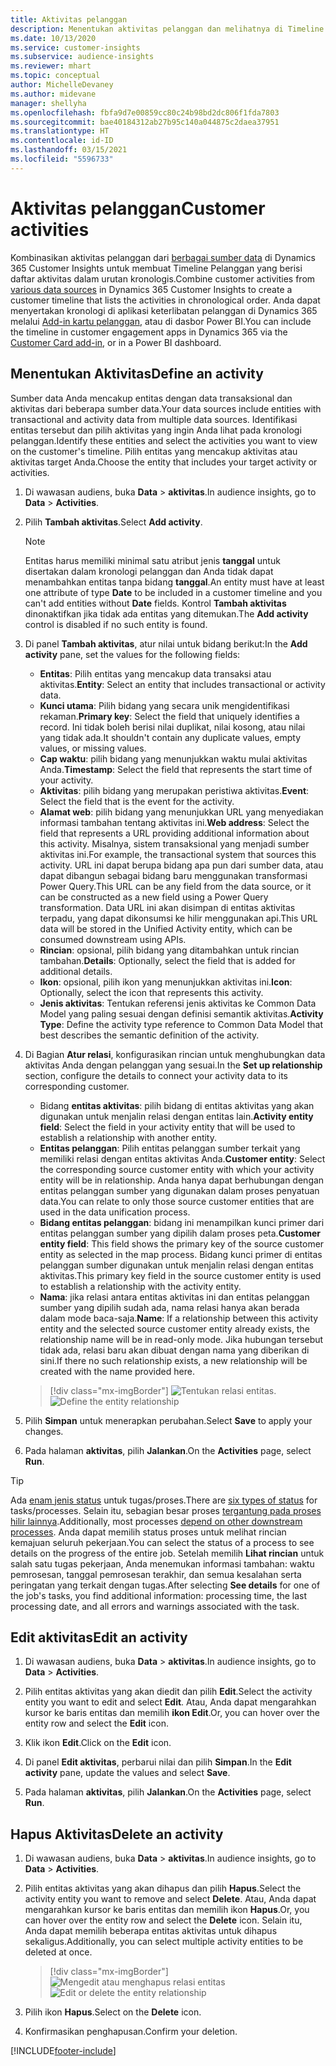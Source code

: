 ```yaml
---
title: Aktivitas pelanggan
description: Menentukan aktivitas pelanggan dan melihatnya di Timeline pelanggan.
ms.date: 10/13/2020
ms.service: customer-insights
ms.subservice: audience-insights
ms.reviewer: mhart
ms.topic: conceptual
author: MichelleDevaney
ms.author: midevane
manager: shellyha
ms.openlocfilehash: fbfa9d7e00859cc80c24b98bd2dc806f1fda7803
ms.sourcegitcommit: bae40184312ab27b95c140a044875c2daea37951
ms.translationtype: HT
ms.contentlocale: id-ID
ms.lasthandoff: 03/15/2021
ms.locfileid: "5596733"
---
```

# <a name="customer-activities"></a><span data-ttu-id="4d508-103">Aktivitas pelanggan</span><span class="sxs-lookup"><span data-stu-id="4d508-103">Customer activities</span></span>

<span data-ttu-id="4d508-104">Kombinasikan aktivitas pelanggan dari [berbagai sumber data](data-sources.md) di Dynamics 365 Customer Insights untuk membuat Timeline Pelanggan yang berisi daftar aktivitas dalam urutan kronologis.</span><span class="sxs-lookup"><span data-stu-id="4d508-104">Combine customer activities from [various data sources](data-sources.md) in Dynamics 365 Customer Insights to create a customer timeline that lists the activities in chronological order.</span></span> <span data-ttu-id="4d508-105">Anda dapat menyertakan kronologi di aplikasi keterlibatan pelanggan di Dynamics 365 melalui [Add-in kartu pelanggan](customer-card-add-in.md), atau di dasbor Power BI.</span><span class="sxs-lookup"><span data-stu-id="4d508-105">You can include the timeline in customer engagement apps in Dynamics 365 via the [Customer Card add-in](customer-card-add-in.md), or in a Power BI dashboard.</span></span>

## <a name="define-an-activity"></a><span data-ttu-id="4d508-106">Menentukan Aktivitas</span><span class="sxs-lookup"><span data-stu-id="4d508-106">Define an activity</span></span>

<span data-ttu-id="4d508-107">Sumber data Anda mencakup entitas dengan data transaksional dan aktivitas dari beberapa sumber data.</span><span class="sxs-lookup"><span data-stu-id="4d508-107">Your data sources include entities with transactional and activity data from multiple data sources.</span></span> <span data-ttu-id="4d508-108">Identifikasi entitas tersebut dan pilih aktivitas yang ingin Anda lihat pada kronologi pelanggan.</span><span class="sxs-lookup"><span data-stu-id="4d508-108">Identify these entities and select the activities you want to view on the customer's timeline.</span></span> <span data-ttu-id="4d508-109">Pilih entitas yang mencakup aktivitas atau aktivitas target Anda.</span><span class="sxs-lookup"><span data-stu-id="4d508-109">Choose the entity that includes your target activity or activities.</span></span>

1. <span data-ttu-id="4d508-110">Di wawasan audiens, buka **Data** > **aktivitas**.</span><span class="sxs-lookup"><span data-stu-id="4d508-110">In audience insights, go to **Data** > **Activities**.</span></span>

1. <span data-ttu-id="4d508-111">Pilih **Tambah aktivitas**.</span><span class="sxs-lookup"><span data-stu-id="4d508-111">Select **Add activity**.</span></span>

   > [!NOTE]
   > <span data-ttu-id="4d508-112">Entitas harus memiliki minimal satu atribut jenis **tanggal** untuk disertakan dalam kronologi pelanggan dan Anda tidak dapat menambahkan entitas tanpa bidang **tanggal**.</span><span class="sxs-lookup"><span data-stu-id="4d508-112">An entity must have at least one attribute of type **Date** to be included in a customer timeline and you can't add entities without **Date** fields.</span></span> <span data-ttu-id="4d508-113">Kontrol **Tambah aktivitas** dinonaktifkan jika tidak ada entitas yang ditemukan.</span><span class="sxs-lookup"><span data-stu-id="4d508-113">The **Add activity** control is disabled if no such entity is found.</span></span>

1. <span data-ttu-id="4d508-114">Di panel **Tambah aktivitas**, atur nilai untuk bidang berikut:</span><span class="sxs-lookup"><span data-stu-id="4d508-114">In the **Add activity** pane, set the values for the following fields:</span></span>

   - <span data-ttu-id="4d508-115">**Entitas**: Pilih entitas yang mencakup data transaksi atau aktivitas.</span><span class="sxs-lookup"><span data-stu-id="4d508-115">**Entity**: Select an entity that includes transactional or activity data.</span></span>
   - <span data-ttu-id="4d508-116">**Kunci utama**: Pilih bidang yang secara unik mengidentifikasi rekaman.</span><span class="sxs-lookup"><span data-stu-id="4d508-116">**Primary key**: Select the field that uniquely identifies a record.</span></span> <span data-ttu-id="4d508-117">Ini tidak boleh berisi nilai duplikat, nilai kosong, atau nilai yang tidak ada.</span><span class="sxs-lookup"><span data-stu-id="4d508-117">It shouldn't contain any duplicate values, empty values, or missing values.</span></span>
   - <span data-ttu-id="4d508-118">**Cap waktu**: pilih bidang yang menunjukkan waktu mulai aktivitas Anda.</span><span class="sxs-lookup"><span data-stu-id="4d508-118">**Timestamp**: Select the field that represents the start time of your activity.</span></span>
   - <span data-ttu-id="4d508-119">**Aktivitas**: pilih bidang yang merupakan peristiwa aktivitas.</span><span class="sxs-lookup"><span data-stu-id="4d508-119">**Event**: Select the field that is the event for the activity.</span></span>
   - <span data-ttu-id="4d508-120">**Alamat web**: pilih bidang yang menunjukkan URL yang menyediakan informasi tambahan tentang aktivitas ini.</span><span class="sxs-lookup"><span data-stu-id="4d508-120">**Web address**: Select the field that represents a URL providing additional information about this activity.</span></span> <span data-ttu-id="4d508-121">Misalnya, sistem transaksional yang menjadi sumber aktivitas ini.</span><span class="sxs-lookup"><span data-stu-id="4d508-121">For example, the transactional system that sources this activity.</span></span> <span data-ttu-id="4d508-122">URL ini dapat berupa bidang apa pun dari sumber data, atau dapat dibangun sebagai bidang baru menggunakan transformasi Power Query.</span><span class="sxs-lookup"><span data-stu-id="4d508-122">This URL can be any field from the data source, or it can be constructed as a new field using a Power Query transformation.</span></span> <span data-ttu-id="4d508-123">Data URL ini akan disimpan di entitas aktivitas terpadu, yang dapat dikonsumsi ke hilir menggunakan api.</span><span class="sxs-lookup"><span data-stu-id="4d508-123">This URL data will be stored in the Unified Activity entity, which can be consumed downstream using APIs.</span></span>
   - <span data-ttu-id="4d508-124">**Rincian**: opsional, pilih bidang yang ditambahkan untuk rincian tambahan.</span><span class="sxs-lookup"><span data-stu-id="4d508-124">**Details**: Optionally, select the field that is added for additional details.</span></span>
   - <span data-ttu-id="4d508-125">**Ikon**: opsional, pilih ikon yang menunjukkan aktivitas ini.</span><span class="sxs-lookup"><span data-stu-id="4d508-125">**Icon**: Optionally, select the icon that represents this activity.</span></span>
   - <span data-ttu-id="4d508-126">**Jenis aktivitas**: Tentukan referensi jenis aktivitas ke Common Data Model yang paling sesuai dengan definisi semantik aktivitas.</span><span class="sxs-lookup"><span data-stu-id="4d508-126">**Activity Type**: Define the activity type reference to Common Data Model that best describes the semantic definition of the activity.</span></span>

1. <span data-ttu-id="4d508-127">Di Bagian **Atur relasi**, konfigurasikan rincian untuk menghubungkan data aktivitas Anda dengan pelanggan yang sesuai.</span><span class="sxs-lookup"><span data-stu-id="4d508-127">In the **Set up relationship** section, configure the details to connect your activity data to its corresponding customer.</span></span>

    - <span data-ttu-id="4d508-128">Bidang **entitas aktivitas**: pilih bidang di entitas aktivitas yang akan digunakan untuk menjalin relasi dengan entitas lain.</span><span class="sxs-lookup"><span data-stu-id="4d508-128">**Activity entity field**: Select the field in your activity entity that will be used to establish a relationship with another entity.</span></span>
    - <span data-ttu-id="4d508-129">**Entitas pelanggan**: Pilih entitas pelanggan sumber terkait yang memiliki relasi dengan entitas aktivitas Anda.</span><span class="sxs-lookup"><span data-stu-id="4d508-129">**Customer entity**: Select the corresponding source customer entity with which your activity entity will be in relationship.</span></span> <span data-ttu-id="4d508-130">Anda hanya dapat berhubungan dengan entitas pelanggan sumber yang digunakan dalam proses penyatuan data.</span><span class="sxs-lookup"><span data-stu-id="4d508-130">You can relate to only those source customer entities that are used in the data unification process.</span></span>
    - <span data-ttu-id="4d508-131">**Bidang entitas pelanggan**: bidang ini menampilkan kunci primer dari entitas pelanggan sumber yang dipilih dalam proses peta.</span><span class="sxs-lookup"><span data-stu-id="4d508-131">**Customer entity field**: This field shows the primary key of the source customer entity as selected in the map process.</span></span> <span data-ttu-id="4d508-132">Bidang kunci primer di entitas pelanggan sumber digunakan untuk menjalin relasi dengan entitas aktivitas.</span><span class="sxs-lookup"><span data-stu-id="4d508-132">This primary key field in the source customer entity is used to establish a relationship with the activity entity.</span></span>
    - <span data-ttu-id="4d508-133">**Nama**: jika relasi antara entitas aktivitas ini dan entitas pelanggan sumber yang dipilih sudah ada, nama relasi hanya akan berada dalam mode baca-saja.</span><span class="sxs-lookup"><span data-stu-id="4d508-133">**Name**: If a relationship between this activity entity and the selected source customer entity already exists, the relationship name will be in read-only mode.</span></span> <span data-ttu-id="4d508-134">Jika hubungan tersebut tidak ada, relasi baru akan dibuat dengan nama yang diberikan di sini.</span><span class="sxs-lookup"><span data-stu-id="4d508-134">If there no such relationship exists, a new relationship will be created with the name provided here.</span></span>
   
   > [!div class="mx-imgBorder"]
   > <span data-ttu-id="4d508-135">![Tentukan relasi entitas](media/activities-entities-define.png "Tentukan relasi entitas.").</span><span class="sxs-lookup"><span data-stu-id="4d508-135">![Define the entity relationship](media/activities-entities-define.png "Define the entity relationship")</span></span>

1. <span data-ttu-id="4d508-136">Pilih **Simpan** untuk menerapkan perubahan.</span><span class="sxs-lookup"><span data-stu-id="4d508-136">Select **Save** to apply your changes.</span></span>

1. <span data-ttu-id="4d508-137">Pada halaman **aktivitas**, pilih **Jalankan**.</span><span class="sxs-lookup"><span data-stu-id="4d508-137">On the **Activities** page, select **Run**.</span></span>

> [!TIP]
> <span data-ttu-id="4d508-138">Ada [enam jenis status](system.md#status-types) untuk tugas/proses.</span><span class="sxs-lookup"><span data-stu-id="4d508-138">There are [six types of status](system.md#status-types) for tasks/processes.</span></span> <span data-ttu-id="4d508-139">Selain itu, sebagian besar proses [tergantung pada proses hilir lainnya](system.md#refresh-policies).</span><span class="sxs-lookup"><span data-stu-id="4d508-139">Additionally, most processes [depend on other downstream processes](system.md#refresh-policies).</span></span> <span data-ttu-id="4d508-140">Anda dapat memilih status proses untuk melihat rincian kemajuan seluruh pekerjaan.</span><span class="sxs-lookup"><span data-stu-id="4d508-140">You can select the status of a process to see details on the progress of the entire job.</span></span> <span data-ttu-id="4d508-141">Setelah memilih **Lihat rincian** untuk salah satu tugas pekerjaan, Anda menemukan informasi tambahan: waktu pemrosesan, tanggal pemrosesan terakhir, dan semua kesalahan serta peringatan yang terkait dengan tugas.</span><span class="sxs-lookup"><span data-stu-id="4d508-141">After selecting **See details** for one of the job's tasks, you find additional information: processing time, the last processing date, and all errors and warnings associated with the task.</span></span>

## <a name="edit-an-activity"></a><span data-ttu-id="4d508-142">Edit aktivitas</span><span class="sxs-lookup"><span data-stu-id="4d508-142">Edit an activity</span></span>

1. <span data-ttu-id="4d508-143">Di wawasan audiens, buka **Data** > **aktivitas**.</span><span class="sxs-lookup"><span data-stu-id="4d508-143">In audience insights, go to **Data** > **Activities**.</span></span>

2. <span data-ttu-id="4d508-144">Pilih entitas aktivitas yang akan diedit dan pilih **Edit**.</span><span class="sxs-lookup"><span data-stu-id="4d508-144">Select the activity entity you want to edit and select **Edit**.</span></span> <span data-ttu-id="4d508-145">Atau, Anda dapat mengarahkan kursor ke baris entitas dan memilih **ikon Edit**.</span><span class="sxs-lookup"><span data-stu-id="4d508-145">Or, you can hover over the entity row and select the **Edit** icon.</span></span>

3. <span data-ttu-id="4d508-146">Klik ikon **Edit**.</span><span class="sxs-lookup"><span data-stu-id="4d508-146">Click on the **Edit** icon.</span></span>

4. <span data-ttu-id="4d508-147">Di panel **Edit aktivitas**, perbarui nilai dan pilih **Simpan**.</span><span class="sxs-lookup"><span data-stu-id="4d508-147">In the **Edit activity** pane, update the values and select **Save**.</span></span>

5. <span data-ttu-id="4d508-148">Pada halaman **aktivitas**, pilih **Jalankan**.</span><span class="sxs-lookup"><span data-stu-id="4d508-148">On the **Activities** page, select **Run**.</span></span>

## <a name="delete-an-activity"></a><span data-ttu-id="4d508-149">Hapus Aktivitas</span><span class="sxs-lookup"><span data-stu-id="4d508-149">Delete an activity</span></span>

1. <span data-ttu-id="4d508-150">Di wawasan audiens, buka **Data** > **aktivitas**.</span><span class="sxs-lookup"><span data-stu-id="4d508-150">In audience insights, go to **Data** > **Activities**.</span></span>

2. <span data-ttu-id="4d508-151">Pilih entitas aktivitas yang akan dihapus dan pilih **Hapus**.</span><span class="sxs-lookup"><span data-stu-id="4d508-151">Select the activity entity you want to remove and select **Delete**.</span></span> <span data-ttu-id="4d508-152">Atau, Anda dapat mengarahkan kursor ke baris entitas dan memilih ikon **Hapus**.</span><span class="sxs-lookup"><span data-stu-id="4d508-152">Or, you can hover over the entity row and select the **Delete** icon.</span></span> <span data-ttu-id="4d508-153">Selain itu, Anda dapat memilih beberapa entitas aktivitas untuk dihapus sekaligus.</span><span class="sxs-lookup"><span data-stu-id="4d508-153">Additionally, you can select multiple activity entities to be deleted at once.</span></span>
   > [!div class="mx-imgBorder"]
   > <span data-ttu-id="4d508-154">![Mengedit atau menghapus relasi entitas](media/activities-entities-edit-delete.png "Mengedit atau menghapus relasi entitas")</span><span class="sxs-lookup"><span data-stu-id="4d508-154">![Edit or delete the entity relationship](media/activities-entities-edit-delete.png "Edit or delete the entity relationship")</span></span>

3. <span data-ttu-id="4d508-155">Pilih ikon **Hapus**.</span><span class="sxs-lookup"><span data-stu-id="4d508-155">Select on the **Delete** icon.</span></span>

4. <span data-ttu-id="4d508-156">Konfirmasikan penghapusan.</span><span class="sxs-lookup"><span data-stu-id="4d508-156">Confirm your deletion.</span></span>


[!INCLUDE[footer-include](../includes/footer-banner.md)]